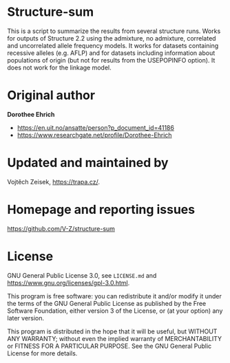 Structure-sum
========================================

This is a script to summarize the results from several structure runs. Works for outputs of Structure 2.2 using the admixture, no admixture, correlated and uncorrelated allele frequency models. It works for datasets containing recessive alleles (e.g. AFLP) and for datasets including information about populations of origin (but not for results from the USEPOPINFO option). It does not work for the linkage model.

# Original author

**Dorothee Ehrich**

* <https://en.uit.no/ansatte/person?p_document_id=41186>
* <https://www.researchgate.net/profile/Dorothee-Ehrich>

# Updated and maintained by

Vojtěch Zeisek, <https://trapa.cz/>.

# Homepage and reporting issues

<https://github.com/V-Z/structure-sum>

# License

GNU General Public License 3.0, see `LICENSE.md` and <https://www.gnu.org/licenses/gpl-3.0.html>.

This program is free software: you can redistribute it and/or modify it under the terms of the GNU General Public License as published by the Free Software Foundation, either version 3 of the License, or (at your option) any later version.

This program is distributed in the hope that it will be useful, but WITHOUT ANY WARRANTY; without even the implied warranty of MERCHANTABILITY or FITNESS FOR A PARTICULAR PURPOSE. See the GNU General Public License for more details.

